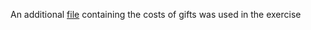 An additional [file](https://drive.google.com/file/d/11D-y40-DbZWCf_2lmO-pCcdsNbki7pUh/view?usp=sharing) containing the costs of gifts was used in the exercise

